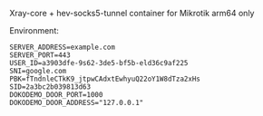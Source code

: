 Xray-core + hev-socks5-tunnel container for Mikrotik
arm64 only

Environment:
```
SERVER_ADDRESS=example.com
SERVER_PORT=443
USER_ID=a3903dfe-9s62-3de5-bf5b-eld36c9af225
SNI=google.com
PBK=fTndnleCTkK9_jtpwCAdxtEwhyuQ22oY1W8dTza2xHs
SID=2a3bc2b039813d63
DOKODEMO_DOOR_PORT=1000
DOKODEMO_DOOR_ADDRESS="127.0.0.1"
```
